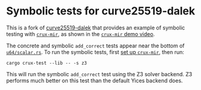 # Symbolic tests for curve25519-dalek

This is a fork of [curve25519-dalek][dalek] that provides an example of
symbolic testing with [`crux-mir`][mir-verifier], as shown in the [`crux-mir`
demo video][video].

[dalek]: https://github.com/dalek-cryptography/curve25519-dalek/
[mir-verifier]: https://github.com/GaloisInc/mir-verifier/issues
[video]: https://www.youtube.com/watch?v=dCNQFHjgotU

The concrete and symbolic `add_correct` tests appear near the bottom of
[`u64/scalar.rs`][scalar].  To run the symbolic tests, first [set up
`crux-mir`][setup], then run:

```
cargo crux-test --lib -- -s z3
```

This will run the symbolic `add_correct` test using the Z3 solver backend.
Z3 performs much better on this test than the default Yices backend does.

[scalar]: src/backend/serial/u64/scalar.rs
[setup]: https://github.com/GaloisInc/mir-verifier/issues#preliminaries
